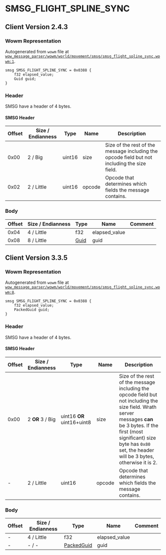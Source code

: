 # SMSG_FLIGHT_SPLINE_SYNC

## Client Version 2.4.3

### Wowm Representation

Autogenerated from `wowm` file at [`wow_message_parser/wowm/world/movement/smsg/smsg_flight_spline_sync.wowm:1`](https://github.com/gtker/wow_messages/tree/main/wow_message_parser/wowm/world/movement/smsg/smsg_flight_spline_sync.wowm#L1).
```rust,ignore
smsg SMSG_FLIGHT_SPLINE_SYNC = 0x0388 {
    f32 elapsed_value;
    Guid guid;
}
```
### Header

SMSG have a header of 4 bytes.

#### SMSG Header

| Offset | Size / Endianness | Type   | Name   | Description |
| ------ | ----------------- | ------ | ------ | ----------- |
| 0x00   | 2 / Big           | uint16 | size   | Size of the rest of the message including the opcode field but not including the size field.|
| 0x02   | 2 / Little        | uint16 | opcode | Opcode that determines which fields the message contains.|

### Body

| Offset | Size / Endianness | Type | Name | Comment |
| ------ | ----------------- | ---- | ---- | ------- |
| 0x04 | 4 / Little | f32 | elapsed_value |  |
| 0x08 | 8 / Little | [Guid](../types/packed-guid.md) | guid |  |

## Client Version 3.3.5

### Wowm Representation

Autogenerated from `wowm` file at [`wow_message_parser/wowm/world/movement/smsg/smsg_flight_spline_sync.wowm:8`](https://github.com/gtker/wow_messages/tree/main/wow_message_parser/wowm/world/movement/smsg/smsg_flight_spline_sync.wowm#L8).
```rust,ignore
smsg SMSG_FLIGHT_SPLINE_SYNC = 0x0388 {
    f32 elapsed_value;
    PackedGuid guid;
}
```
### Header

SMSG have a header of 4 bytes.

#### SMSG Header

| Offset | Size / Endianness | Type   | Name   | Description |
| ------ | ----------------- | ------ | ------ | ----------- |
| 0x00   | 2 **OR** 3 / Big           | uint16 **OR** uint16+uint8 | size | Size of the rest of the message including the opcode field but not including the size field. Wrath server messages **can** be 3 bytes. If the first (most significant) size byte has `0x80` set, the header will be 3 bytes, otherwise it is 2.|
| -      | 2 / Little| uint16 | opcode | Opcode that determines which fields the message contains. |

### Body

| Offset | Size / Endianness | Type | Name | Comment |
| ------ | ----------------- | ---- | ---- | ------- |
| - | 4 / Little | f32 | elapsed_value |  |
| - | - / - | [PackedGuid](../types/packed-guid.md) | guid |  |

